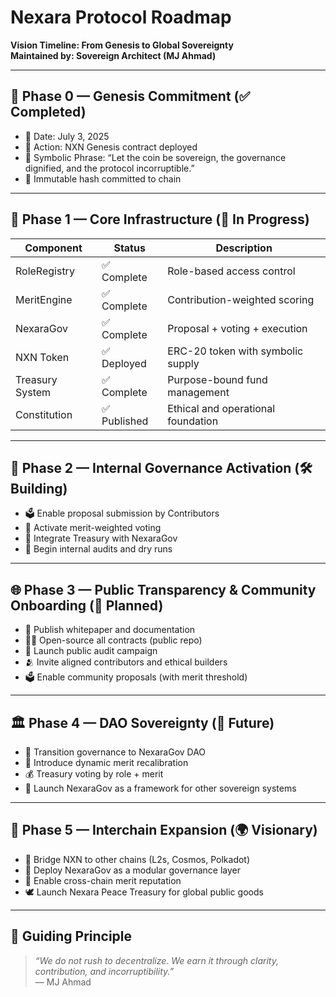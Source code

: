 # Nexara Protocol Roadmap

**Vision Timeline: From Genesis to Global Sovereignty**  
**Maintained by: Sovereign Architect (MJ Ahmad)**

---

## 🧬 Phase 0 — Genesis Commitment (✅ Completed)

- 📅 Date: July 3, 2025
- 🧠 Action: NXN Genesis contract deployed
- 📜 Symbolic Phrase: “Let the coin be sovereign, the governance dignified, and the protocol incorruptible.”
- 🔐 Immutable hash committed to chain

---

## 🧱 Phase 1 — Core Infrastructure (🔄 In Progress)

| Component         | Status     | Description |
|------------------|------------|-------------|
| RoleRegistry      | ✅ Complete | Role-based access control |
| MeritEngine       | ✅ Complete | Contribution-weighted scoring |
| NexaraGov         | ✅ Complete | Proposal + voting + execution |
| NXN Token         | ✅ Deployed | ERC-20 token with symbolic supply |
| Treasury System   | ✅ Complete | Purpose-bound fund management |
| Constitution      | ✅ Published | Ethical and operational foundation |

---

## 🧠 Phase 2 — Internal Governance Activation (🛠️ Building)

- 🗳️ Enable proposal submission by Contributors
- 🧮 Activate merit-weighted voting
- 🔁 Integrate Treasury with NexaraGov
- 🧪 Begin internal audits and dry runs

---

## 🌐 Phase 3 — Public Transparency & Community Onboarding (🧭 Planned)

- 📖 Publish whitepaper and documentation
- 🧑‍💻 Open-source all contracts (public repo)
- 🧪 Launch public audit campaign
- 🫂 Invite aligned contributors and ethical builders
- 🗳️ Enable community proposals (with merit threshold)

---

## 🏛️ Phase 4 — DAO Sovereignty (🔮 Future)

- 🧬 Transition governance to NexaraGov DAO
- 🧠 Introduce dynamic merit recalibration
- 💰 Treasury voting by role + merit
- 🧱 Launch NexaraGov as a framework for other sovereign systems

---

## 🧾 Phase 5 — Interchain Expansion (🌍 Visionary)

- 🌉 Bridge NXN to other chains (L2s, Cosmos, Polkadot)
- 🧠 Deploy NexaraGov as a modular governance layer
- 🧬 Enable cross-chain merit reputation
- 🕊️ Launch Nexara Peace Treasury for global public goods

---

## 🧭 Guiding Principle

> _“We do not rush to decentralize. We earn it through clarity, contribution, and incorruptibility.”_  
> — MJ Ahmad
